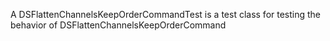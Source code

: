 A DSFlattenChannelsKeepOrderCommandTest is a test class for testing the behavior of DSFlattenChannelsKeepOrderCommand